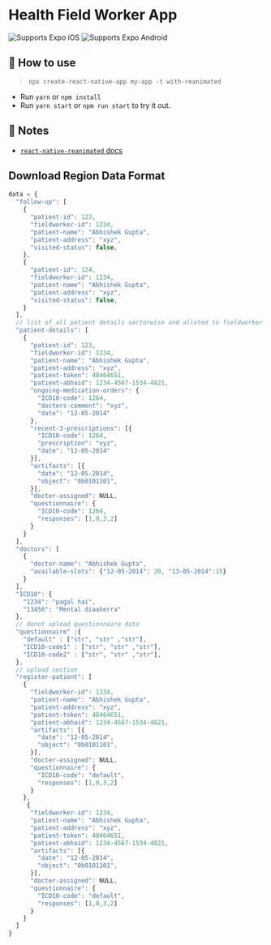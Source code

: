 # Health Field Worker App

<p>
  <!-- iOS -->
  <img alt="Supports Expo iOS" longdesc="Supports Expo iOS" src="https://img.shields.io/badge/iOS-4630EB.svg?style=flat-square&logo=APPLE&labelColor=999999&logoColor=fff" />
  <!-- Android -->
  <img alt="Supports Expo Android" longdesc="Supports Expo Android" src="https://img.shields.io/badge/Android-4630EB.svg?style=flat-square&logo=ANDROID&labelColor=A4C639&logoColor=fff" />
  <!-- Web -->
</p>

## 🚀 How to use

> `npx create-react-native-app my-app -t with-reanimated`

- Run `yarn` or `npm install`
- Run `yarn start` or `npm run start` to try it out.

## 📝 Notes

- [`react-native-reanimated` docs](https://docs.swmansion.com/react-native-reanimated/)

## Download Region Data Format

```js
data = {
  "follow-up": [
    {
      "patient-id": 123,
      "fieldworker-id": 1234,
      "patient-name": "Abhishek Gupta",
      "patient-address": "xyz",
      "visited-status": false, 
    },
    {
      "patient-id": 124,
      "fieldworker-id": 1234,
      "patient-name": "Abhishek Gupta",
      "patient-address": "xyz",
      "visited-status": false, 
    }
  ],
  // list of all patient details sectorwise and alloted to fieldworker
  "patient-details": [
    {
      "patient-id": 123,
      "fieldworker-id": 1234,
      "patient-name": "Abhishek Gupta",
      "patient-address": "xyz",
      "patient-token": 48464651, 
      "patient-abhaid": 1234-4567-1534-4821,
      "ongoing-medication-orders": {
        "ICD10-code": 1264,
        "docters-comment": "xyz",
        "date": "12-05-2014"
      },   
      "recent-3-prescriptions": [{
        "ICD10-code": 1264,
        "prescription": "xyz",
        "date": "12-05-2014"
      }],
      "artifacts": [{
        "date": "12-05-2014",
        "object": "0b0101101",
      }],
      "docter-assigned": NULL,
      "questionnaire": {
        "ICD10-code": 1264,
        "responses": [1,0,3,2]
      }
    }
  ],
  "doctors": [
    {
      "doctor-name": "Abhishek Gupta",
      "available-slots": {"12-05-2014": 20, "13-05-2014":15}
    }
  ],
  "ICD10": {
    "1234": "pagal hai",
    "13456": "Mental diaaherra"
  },
  // donot upload questionnaire data
  "questionnaire" :{
    "default" : ["str", "str" ,"str"],
    "ICD10-code1" : ["str", "str" ,"str"],
    "ICD10-code2" : ["str", "str" ,"str"],
  },
  // upload section
  "register-patient": [
    {
      "fieldworker-id": 1234,
      "patient-name": "Abhishek Gupta",
      "patient-address": "xyz",
      "patient-token": 48464651, 
      "patient-abhaid": 1234-4567-1534-4821,
      "artifacts": [{
        "date": "12-05-2014",
        "object": "0b0101101",
      }],
      "docter-assigned": NULL,
      "questionnaire": {
        "ICD10-code": "default",
        "responses": [1,0,3,2]
      }
    },
     {
      "fieldworker-id": 1234,
      "patient-name": "Abhishek Gupta",
      "patient-address": "xyz",
      "patient-token": 48464651, 
      "patient-abhaid": 1234-4567-1534-4821,
      "artifacts": [{
        "date": "12-05-2014",
        "object": "0b0101101",
      }],
      "docter-assigned": NULL,
      "questionnaire": {
        "ICD10-code": "default",
        "responses": [1,0,3,2]
      }
    }
  ]
}
```


